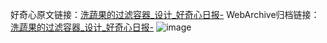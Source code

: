 好奇心原文链接：[洗蔬果的过滤容器_设计_好奇心日报-](https://www.qdaily.com/articles/3745.html)
WebArchive归档链接：[洗蔬果的过滤容器_设计_好奇心日报-](http://web.archive.org/web/20190623152854/https://www.qdaily.com/articles/3745.html)
![image](http://ww3.sinaimg.cn/large/007d5XDpgy1g3vd7q8v1bj30u036qdwx)